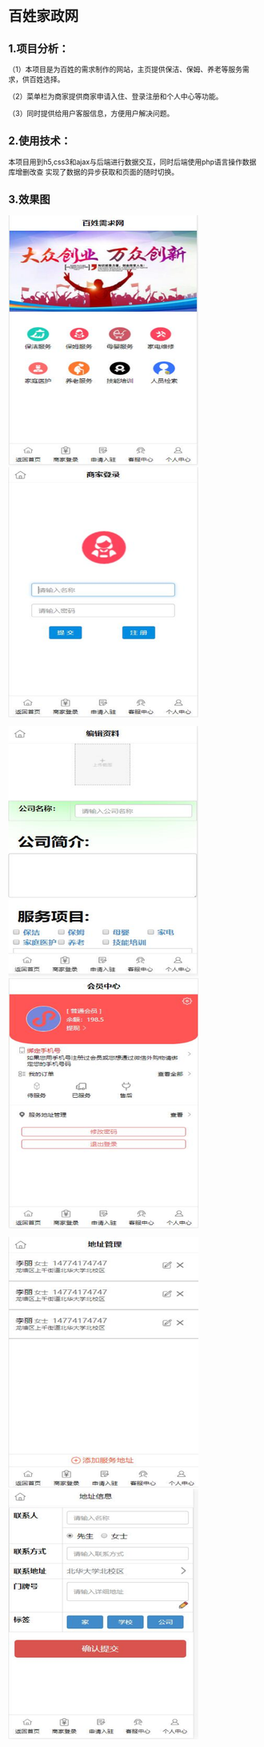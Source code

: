 百姓家政网
========

1.项目分析：
--------
（1）本项目是为百姓的需求制作的网站，主页提供保洁、保姆、养老等服务需求，供百姓选择。

（2）菜单栏为商家提供商家申请入住、登录注册和个人中心等功能。

（3）同时提供给用户客服信息，方便用户解决问题。

2.使用技术：
--------
本项目用到h5,css3和ajax与后端进行数据交互，同时后端使用php语言操作数据库增删改查
实现了数据的异步获取和页面的随时切换。

3.效果图
--------
<img src="images/1.jpg" width="380" height="500">             <img src="images/2.jpg" width="380" height="500">

<img src="images/3.jpg" width="380" height="500">             <img src="images/4.jpg" width="380" height="500">

<img src="images/5.jpg" width="380" height="500">             <img src="images/6.jpg" width="380" height="500">
